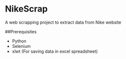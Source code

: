 # NikeScrap
A web scrapping project to extract data from Nike website

##Prerequisites
- Python
- Selenium
- xlwt (For saving data in excel spreadsheet)
